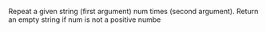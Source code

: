 Repeat a given string (first argument) num times (second argument). Return an empty string if num is not a positive numbe
